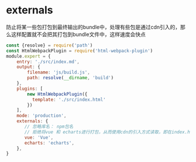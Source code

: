 # externals
防止将某一些包打包到最终输出的bundle中，处理有些包是通过cdn引入的，那么这样配置就不会把其打包到bundle文件中，这样速度会快点

`````js
const {resolve} = require('path')
const HtmlWebpackPlugin = require('html-webpack-plugin')
module.expert = {
    entry: './src/index.md',
    output: {
        filename: 'js/build.js',
        path: resolve(__dirname, 'build')
    },
    plugins: [
        new HtmlWebpackPlugin({
          template: './src/index.html'
        })
    ],
    mode: 'production',
    externals: {
       // 忽略库名： npm包名
       // 拒绝将vue 和 echarts进行打包，从而使用cdn的引入方式读取，即在index.html中要对应引入cdn资源文件
       vue: 'Vue',
       echarts: 'echarts',
    },
}
`````
